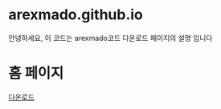 # arexmado.github.io
안녕하세요, 이 코드는 arexmado코드 다운로드 페이지의 설명 입니다

<!DOCTYPE html>
<html lang="ko">
<head>
    <meta charset="UTF-8">
</head>
<body>
    <h1>홈 페이지</h1>
    <a href="{{ url_for('download') }}">다운로드</a>
</body>
</html>

